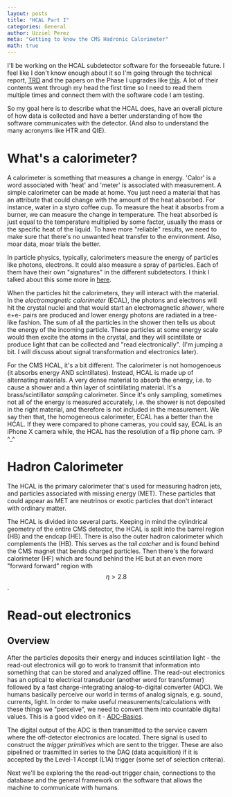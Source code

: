 ```yaml
---
layout: posts
title: "HCAL Part I"
categories: General
author: Uzziel Perez
meta: "Getting to know the CMS Hadronic Calorimeter"
math: true
---
```


I'll be working on the HCAL subdetector software for the forseeable future. I feel like I don't know enough about it so I'm going through the technical report, [TRD](https://iopscience.iop.org/article/10.1088/1748-0221/3/08/S08004/pdf) and the papers on the Phase I upgrades like [this](https://reader.elsevier.com/reader/sd/pii/S240560141500646X?token=88069C18EB0AC54A00A09E6EEF6FE827D5DB1F392F21AA39ED2B174F98E1C1C6BB818789AA2D578CE0D10B97D91FA6BE). A lot of their contents went through my head the first time so I need to read them multiple times and connect them with the software code I am testing.

So my goal here is to describe what the HCAL does, have an overall picture of how data is collected and have a better understanding of how the software communicates with the detector. (And also to understand the many acronyms like HTR and QIE).

# What's a calorimeter?

A calorimeter is something that measures a change in energy. 'Calor' is a word associated with 'heat' and 'meter' is associated with measurement. A simple calorimeter can be made at home. You just need a material that has an attribute that could change with the amount of the heat absorbed. For instance, water in a styro coffee cup. To measure the heat it absorbs from a burner, we can measure the change in temperature. The heat absorbed is just equal to the temperature multiplied by some factor, usually the mass or the specific heat of the liquid. To have more "reliable" results, we need to make sure that there's no unwanted heat transfer to the environment. Also, moar data, moar trials the better.

In particle physics, typically, calorimeters measure the energy of particles like photons, electrons. It could also measure a spray of particles. Each of them have their own "signatures" in the different subdetectors. I think I talked about this some more in [here](https://uzzielperez.github.io/prelim/series/2019/10/30/The-Largest-Microscope-on-Earth.html).

When the particles hit the calorimeters, they will interact with the material. In the *electromagnetic calorimeter* (ECAL), the photons and electrons will hit the crystal nuclei and that would start an electromagnetic *shower*, where e+e- pairs are produced and lower energy photons are radiated in a tree-like fashion. The sum of all the particles in the shower then tells us about the energy of the incoming particle. These particles at some energy scale would then excite the atoms in the crystal, and they will scintillate or produce light that can be collected and "read electronically". (I'm jumping a bit. I will discuss about signal transformation and electronics later).

For the CMS HCAL, it's a bit different. The calorimeter is not homogenoeus (it absorbs energy AND scintillates). Instead, HCAL is made up of alternating materials. A very dense material to absorb the energy, i.e. to cause a shower and a thin layer of scintillating material. It's a brass/scintillator *sampling* calorimeter. Since it's only sampling, sometimes not all of the energy is measured accurately, i.e. the shower is not deposited in the right material, and therefore is not included in the measurement. We say then that, the homogeneous calorimeter, ECAL has a better than the HCAL. If they were compared to phone cameras, you could say, ECAL is an iPhone X camera while, the HCAL has the resolution of a flip phone cam. :P ^_^

# Hadron Calorimeter

The HCAL is the primary calorimeter that's used for measuring hadron jets, and particles associated with missing energy (MET). These particles that could appear as MET are neutrinos or exotic particles that don't interact with ordinary matter.

The HCAL is divided into several parts. Keeping in mind the cylindrical geometry of the entire CMS detector, the HCAL is split into the barrel region (HB) and the endcap (HE). There is also the outer hadron calorimeter which complements the (HB). This serves as the *tail catcher* and is found behind the CMS magnet that bends charged particles. Then there's the forward calorimeter (HF) which are found behind the HE but at an even more "forward forward" region with $$\eta > 2.8$$.

# Read-out electronics

## Overview
After the particles deposits their energy and induces scintillation light - the read-out electronics will go to work to transmit that information into something that can be stored and analyzed offline.
The read-out electronics has an optical to electrical transducer (another word for transformer) followed by a fast charge-integrating analog-to-digital converter (ADC). We humans basically perceive our world in terms of analog signals, e.g. sound, currents, light. In order to make useful measurements/calculations with these things we "perceive", we need to convert them into countable digital values. This is a good video on it - [ADC-Basics](https://www.youtube.com/watch?v=0y8AD8maAHo).

The digital output of the ADC is then transmitted to the service cavern where the off-detector electronics are located. There signal is used to construct the *trigger primitives* which are sent to the trigger. These are also pipelined or trasmitted in series to the DAQ (data acquisition) if it is accepted by the Level-1 Accept (L1A) trigger (some set of selection criteria).

Next we'll be exploring the the read-out trigger chain, connections to the database and the general framework on the software that allows the machine to communicate with humans.
